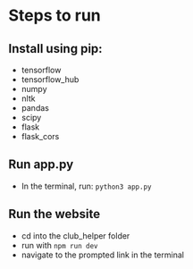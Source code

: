 # Steps to run

## Install using pip:
- tensorflow
- tensorflow_hub
- numpy
- nltk
- pandas
- scipy
- flask 
- flask_cors

## Run app.py
- In the terminal, run: ```python3 app.py```

## Run the website
- cd into the club_helper folder
- run with ```npm run dev```
- navigate to the prompted link in the terminal